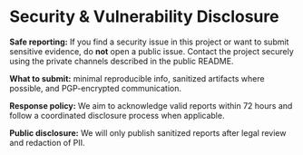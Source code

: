 # Security & Vulnerability Disclosure

**Safe reporting:** If you find a security issue in this project or want to submit sensitive evidence, do **not** open a public issue. Contact the project securely using the private channels described in the public README.

**What to submit:** minimal reproducible info, sanitized artifacts where possible, and PGP-encrypted communication.

**Response policy:** We aim to acknowledge valid reports within 72 hours and follow a coordinated disclosure process when applicable.

**Public disclosure:** We will only publish sanitized reports after legal review and redaction of PII.
